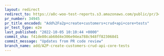 ```yaml
---
layout: redirect
redirect_to: https://a8c-woo-test-reports.s3.amazonaws.com/public/pr/34945/e2e/index.html
pr_number: 34945
pr_title_encoded: "Add%2Fa2p+create+customers+crud+api+core+tests"
pr_test_type: e2e
last_published: "2022-10-05 10:10:44 +0000"
commit_sha: f41de80cab60d4e306e94ea788c948ff823068d1
commit_message: "Updates from PR code review"
branch_name: add/A2P-create-customers-crud-api-core-tests
---
```


